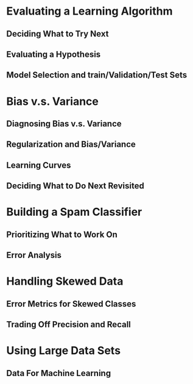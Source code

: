 # Evaluating a Learning Algorithm

## Deciding What to Try Next

## Evaluating a Hypothesis

## Model Selection and train/Validation/Test Sets

# Bias v.s. Variance

## Diagnosing Bias v.s. Variance

## Regularization and Bias/Variance

## Learning Curves

## Deciding What to Do Next Revisited

# Building a Spam Classifier

## Prioritizing What to Work On

## Error Analysis

# Handling Skewed Data

## Error Metrics for Skewed Classes

## Trading Off Precision and Recall

# Using Large Data Sets

## Data For Machine Learning
